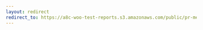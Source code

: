 ```yaml
---
layout: redirect
redirect_to: https://a8c-woo-test-reports.s3.amazonaws.com/public/pr-merge/39130/api/index.html
---
```


